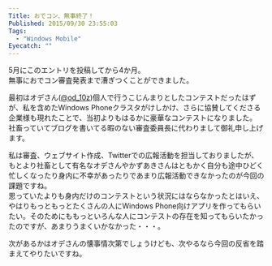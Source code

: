 ```yaml
---
Title: おでコン、無事終了！
Published: 2015/09/30 23:55:03
Tags:
  - "Windows Mobile"
Eyecatch: ""
---
```

 

<?# OEmbed "http://blog.thty.net/entry/2015/05/13/233530" /?>

5月にこのエントリを投稿してから4か月。  
無事におでコン審査発表まで漕ぎつくことができました。  

最初はオデさん([@od_10z](http://www.twitter.com/od_10z))個人で行うこじんまりとしたコンテストだったはずが、私を含めたWindows Phoneクラスタがけしかけ、さらに協賛してくださる企業様も現れたことで、当初よりもはるかに豪華なコンテストになりました。  
社畜っていてブログを書いてる暇のない審査委員長に代わりまして御礼申し上げます。  

私は審査、ウェブサイト作成、Twitterでの広報活動を担当しておりましたが、もとより社畜として有名なオデさんやかずあきさんはともかく自分も途中ひどく忙しくなったり身内に不幸があったりであまり広報活動できなかったのが今回の課題ですね。  
思っていたよりも身内だけのコンテストという状況にはならなかったとはいえ、やはりもっともっとたくさんの人にWindows Phone向けアプリを作ってもらいたい。そのためにももっといろんな人にコンテストの存在を知ってもらいたかったのですが、あまりうまくいかなかった・・・。  

次があるかはオデさんの懐事情次第でしょうけども、次やるなら今回の反省を踏まえてやりたいですね。  
